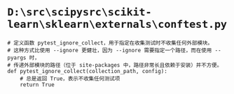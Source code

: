 # `D:\src\scipysrc\scikit-learn\sklearn\externals\conftest.py`

```
# 定义函数 pytest_ignore_collect，用于指定在收集测试时不收集任何外部模块。
# 这种方式比使用 --ignore 更健壮，因为 --ignore 需要指定一个路径，而在使用 --pyargs 时，
# 传递外部模块的路径（位于 site-packages 中，路径非常长且依赖于安装）并不方便。
def pytest_ignore_collect(collection_path, config):
    # 总是返回 True，表示不收集任何测试项
    return True
```